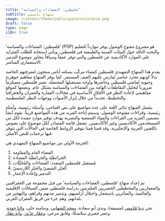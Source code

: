```yaml
---
title: "فلسطين: الفضاءات والسياسة"
subtitle: منهاج تأسيسي
image: /content/theme/publicspaceresistance.png
draft: false
type: page
i18n: true
---
```

’فلسطين: الفضاءات والسياسة’ (PSP) هو مشروع مفتوح الوصول يوفر موارداً للتعليم والبحث الناقد حول البيئات المبنية والطبيعية في فلسطين، ويأتي استجابة للطلب المتزايد على الموارد الأكاديمية عن فلسطين والتي توفر عمقاً وسياقاً يتجاوز موضوع التدمير الاستعماري المباشر. 

يقدم هذا المنهاج التمهيدي فلسطين كفضاء مركّب يسكنه أناس منتجون لمعرفتهم الخاصة بدلاً كونهم مجرد عناصر يُمارس عليهم العنف المستمر. كما يوفر المنهاج مفاهيم جوهرية وحيوية لماضي فلسطين وحاضرها وأوجه مستقبلها المحتملة. نعتبر فلسطين مستلزماً ضرورياً لتحليل التقاطعات الهامة بين الفضاءات والسياسة بشكل عام، ونضعها كموقع مفاهيمي لإعادة النظر في الأفكار الأساسية في مجالات العمارة والعمران والجغرافيا والتخطيط، تحديداً من خلال إبراز الأصوات ووجهات النظر الفلسطينية. 

يشمل المنهاج ثنائي اللغة على عدة مواضيع على نص افتتاحي، وأسئلة رئيسية، وأمثلة رئيسية، وقراءات مفتوحة الوصول، وسيتم إتاحة المزيد من هذه المواضيع قريباً. نقوم أيضاً بتضمين المزيد من القراءات والمواد السمعية والبصرية بهدف توفير موارد مفيدة لكل من المستخدمين الأكاديميين وغير الأكاديميين. تشمل قائمة المصادر لكل موضوع على نصوص باللغتين العربية والإنجليزية. وقد قمنا قمنا بتوفير الروابط الخاصة في الحالات التي تتوفر فيها ترجمات للنص الأصلي. 

الحزمة الأولى من مواضيع المنهاج التمهيدي هي:

1. 	الفضاء العام والمقاومة
2. 	الخرائطيّة والخرائطيّة المضادة
3. 	مُستقبل فلسطين المتعدد: الفضاءات والمُخَيِّلَات
4. 	الحيّز الشعبيّ والحيّز اللارسميّ
5. 	التدمير وإعادة الإعمار

تم إعداد منهاج ’فلسطين: الفضاءات والسياسة’ من قبل مجموعة من الجغرافيين والمعماريين والمخططين الحضريين الملتزمين بدراسة فلسطين ضمن السياقات الإقليمية والعالمية، والمتأثرين باستعمار واحتلال أراضيهم، وتدمير مدنهم وقراهم، والتهجير من بلدانهم، وهم جزء من فريق العمران العربي.

نحن [دينا قدّومي](https://www.lse.ac.uk/sociology/people/Dena-Qaddumi) (منسقة)، وندي أبو سعادة، و[مجد الشهابي](https://majdal.cc)، وسامية حنّي، و[لانا جودة](https://birzeit.academia.edu/LanaJudeh)، وعمر جعبري سلامنكا، وفايق مرعي، و[عمّار عزّوز](https://www.geog.ox.ac.uk/staff/aazzouz.html)، و[آية نصّار](https://warwick.ac.uk/fac/soc/pais/people/nassar/).
